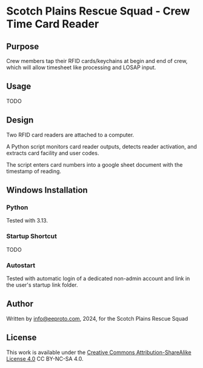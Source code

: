 # Scotch Plains Rescue Squad - Crew Time Card Reader

## Purpose

Crew members tap their RFID cards/keychains at begin and end of crew, which will allow timesheet like processing and LOSAP input.

## Usage

TODO

## Design

Two RFID card readers are attached to a computer.

A Python script monitors card reader outputs, detects reader activation, and extracts card facility and user codes.

The script enters card numbers into a google sheet document with the timestamp of reading.

## Windows Installation

### Python

Tested with 3.13.

### Startup Shortcut

TODO

### Autostart

Tested with automatic login of a dedicated non-admin account and link in the user's startup link folder.

## Author

Written by info@eeproto.com, 2024, for the Scotch Plains Rescue Squad

## License

This work is available under the [Creative Commons Attribution-ShareAlike License 4.0](https://creativecommons.org/licenses/by-nc-sa/4.0/) CC BY-NC-SA 4.0.
